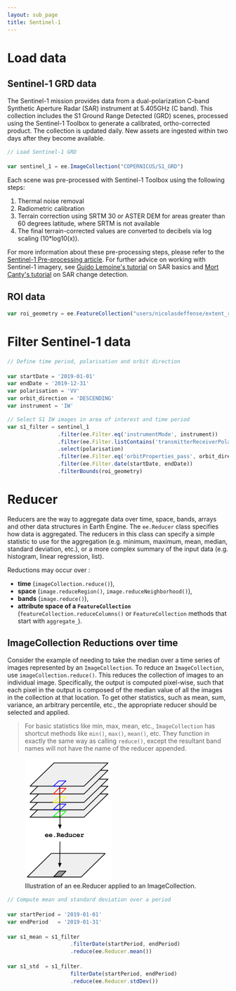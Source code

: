 ```yaml
---
layout: sub_page
title: Sentinel-1 
---
```


# Load data

## Sentinel-1 GRD data

The Sentinel-1 mission provides data from a dual-polarization C-band Synthetic Aperture Radar (SAR) instrument at 5.405GHz (C band). This collection includes the S1 Ground Range Detected (GRD) scenes, processed using the Sentinel-1 Toolbox to generate a calibrated, ortho-corrected product. The collection is updated daily. New assets are ingested within two days after they become available.

```js
// Load Sentinel-1 GRD

var sentinel_1 = ee.ImageCollection("COPERNICUS/S1_GRD")
```

Each scene was pre-processed with Sentinel-1 Toolbox using the following steps:
1. Thermal noise removal
2. Radiometric calibration
3. Terrain correction using SRTM 30 or ASTER DEM for areas greater than 60 degrees latitude, where SRTM is not available
4. The final terrain-corrected values are converted to decibels via log scaling (10*log10(x)).

For more information about these pre-processing steps, please refer to the [Sentinel-1 Pre-processing article](https://developers.google.com/earth-engine/guides/sentinel1). For further advice on working with Sentinel-1 imagery, see [Guido Lemoine's tutorial](https://developers.google.com/earth-engine/tutorials/community/sar-basics) on SAR basics and [Mort Canty's tutorial](https://developers.google.com/earth-engine/tutorials/community/detecting-changes-in-sentinel-1-imagery-pt-1) on SAR change detection.

## ROI data

```js
var roi_geometry = ee.FeatureCollection("users/nicolasdeffense/extent_roi_32631")
```

# Filter Sentinel-1 data

```js
// Define time period, polarisation and orbit direction

var startDate = '2019-01-01'
var endDate = '2019-12-31'
var polarisation = 'VV'
var orbit_direction = 'DESCENDING'
var instrument = 'IW'
```

```js
// Select S1 IW images in area of interest and time period
var s1_filter = sentinel_1
                .filter(ee.Filter.eq('instrumentMode', instrument))
                .filter(ee.Filter.listContains('transmitterReceiverPolarisation', polarisation))
                .select(polarisation)
                .filter(ee.Filter.eq('orbitProperties_pass', orbit_direction));
                .filter(ee.Filter.date(startDate, endDate))
                .filterBounds(roi_geometry)
```

# Reducer

Reducers are the way to aggregate data over time, space, bands, arrays and other data structures in Earth Engine. The `ee.Reducer` class specifies how data is aggregated. The reducers in this class can specify a simple statistic to use for the aggregation (e.g. minimum, maximum, mean, median, standard deviation, etc.), or a more complex summary of the input data (e.g. histogram, linear regression, list).

Reductions may occur over :
- **time** (`imageCollection.reduce()`),
- **space** (`image.reduceRegion()`, `image.reduceNeighborhood()`),
- **bands** (`image.reduce()`),
- **attribute space of a `FeatureCollection`** (`featureCollection.reduceColumns()` or `FeatureCollection` methods that start with `aggregate_`).

## ImageCollection Reductions over time

Consider the example of needing to take the median over a time series of images represented by an `ImageCollection`. To reduce an `ImageCollection`, use `imageCollection.reduce()`. This reduces the collection of images to an individual image. Specifically, the output is computed pixel-wise, such that each pixel in the output is composed of the median value of all the images in the collection at that location. To get other statistics, such as mean, sum, variance, an arbitrary percentile, etc., the appropriate reducer should be selected and applied.

> For basic statistics like min, max, mean, etc., `ImageCollection` has shortcut methods like `min()`, `max()`, `mean()`, etc. They function in exactly the same way as calling `reduce()`, except the resultant band names will not have the name of the reducer appended.

<figure class="image">
    <img src="./figures/Reduce_ImageCollection.png" alt="Image classification" width="200">
    <figcaption>Illustration of an ee.Reducer applied to an ImageCollection.</figcaption>
</figure>


```js
// Compute mean and standard deviation over a period

var startPeriod = '2019-01-01'
var endPeriod   = '2019-01-31'

var s1_mean = s1_filter
                    .filterDate(startPeriod, endPeriod)
                    .reduce(ee.Reducer.mean())

var s1_std  = s1_filter.
                    filterDate(startPeriod, endPeriod)
                    .reduce(ee.Reducer.stdDev())
```